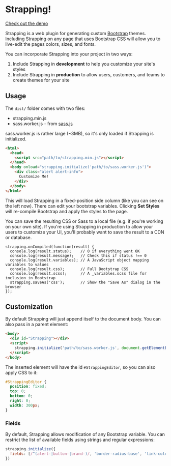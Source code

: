 # Strapping!

[Check out the demo](https://bobby-brennan.github.io/strapping)

Strapping is a web plugin for generating custom [Bootstrap](http://getbootstrap.com) themes.
Including Strapping on any page that uses Bootstrap CSS will allow you to live-edit the pages
colors, sizes, and fonts.

You can incorporate Strapping into your project in two ways:

1. Include Strapping in **development** to help you customize your site's styles
2. Include Strapping in **production** to allow users, customers, and teams to create themes for your site

## Usage
The `dist/` folder comes with two files:

* strapping.min.js
* sass.worker.js - from [sass.js](http://github.com/medialize/sass.js)

sass.worker.js is rather large (~3MB), so it's only loaded if Strapping
is initialized.

```html
<html>
  <head>
    <script src="path/to/strapping.min.js"></script>
  </head>
  <body onload="strapping.initialize('path/to/sass.worker.js')">
    <div class="alert alert-info">
      Customize Me!
    </div>
  </body>
</html>
```

This will load Strapping in a fixed-position side column (like you can see on the left now).
There can edit your bootstrap variables.  Clicking **Set Styles** will re-compile
Bootstrap and apply the styles to the page.

You can save the resulting CSS or Sass to a local file (e.g. if you're working on your own site).
If you're using Strapping in production to allow your users to customize your UI, you'll probably
want to save the result to a CDN or database.

```
strapping.onCompiled(function(result) {
  console.log(result.status);    // 0 if everything went OK
  console.log(result.message);   // Check this if status !== 0
  console.log(result.variables); // A JavaScript object mapping variables to values
  console.log(result.css);       // Full Bootstrap CSS
  console.log(result.scss);      // A _variables.scss file for inclusion in Bootstrap
  strapping.saveAs('css');       // Show the "Save As" dialog in the browser
});
```

## Customization

By default Strapping will just append itself to the document body. You can also pass
in a parent element:

```html
<body>
  <div id="Strapping"></div>
  <script>
    strapping.initialize('path/to/sass.worker.js', document.getElementById('Strapping'));
  </script>
</body>
```

The inserted element will have the id `#StrappingEditor`, so you can also apply CSS to it:

```css
#StrappingEditor {
  position: fixed;
  top: 0;
  bottom: 0;
  right: 0;
  width: 300px;
}
```

### Fields
By default, Strapping allows modification of any Bootstrap variable. You can restrict the list
of available fields using strings and regular expressions:

```js
strapping.initialize({
  fields: [/^(alert-|button-|brand-)/, 'border-radius-base', 'link-color'],
})
```

